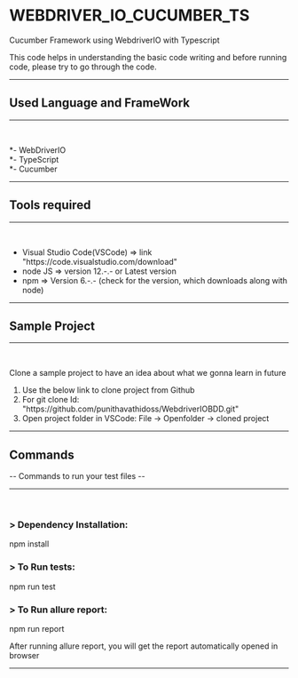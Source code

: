 # WEBDRIVER_IO_CUCUMBER_TS
<p>Cucumber Framework using WebdriverIO with Typescript</p>

<p> This code helps in understanding the basic code writing and before running code, please try to go through the code.</p>
<hr>

## Used Language and FrameWork
<hr>
<br> 

*- WebDriverIO <br>
*- TypeScript <br>
*- Cucumber
<hr>

## Tools required
<hr>
<br> 

<ul>
 <li>Visual Studio Code(VSCode) => link "https://code.visualstudio.com/download"</li>

 <li>node JS => version 12.-.- or Latest version </li>

 <li>npm => Version 6.-.- (check for the version, which downloads along with node)</li>
</ul>
<hr>

## Sample Project
<hr>
<br> 

<p>  Clone a sample project to have an idea about what we gonna learn in future </p>

<ol>
  <li>Use the below link to clone project from Github</li>

  <li>For git clone Id: "https://github.com/punithavathidoss/WebdriverIOBDD.git"</li>

  <li>Open project folder in VSCode: File -> Openfolder -> cloned project</li>
</ol>
<hr>

## Commands

<p> -- Commands to run your test files -- </p>
<hr>
<br> 

### > Dependency Installation:

npm install


### > To Run tests:

npm run test 


### > To Run allure report:

npm run report

<p>After running allure report, you will get the report automatically opened in browser</p>
<hr>

